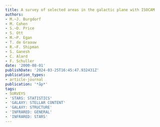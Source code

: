 ```yaml
---
title: A survey of selected areas in the galactic plane with ISOCAM
authors:
- M.~J. Burgdorf
- M. Cohen
- S.~D. Price
- S. Ott
- M.~P. Egan
- T. de Graauw
- R.~F. Shipman
- S. Ganesh
- C. Alard
- F. Schuller
date: '2000-08-01'
publishDate: '2024-03-25T16:45:47.932431Z'
publication_types:
- article-journal
publication: '*åp*'
tags:
- SURVEYS
- 'STARS: STATISTICS'
- 'GALAXY: STELLAR CONTENT'
- 'GALAXY: STRUCTURE'
- 'INFRARED: GENERAL'
- 'INFRARED: STARS'
---
```


